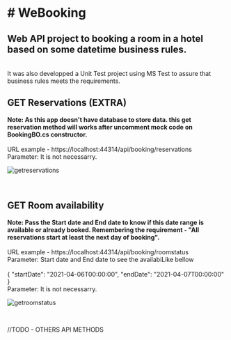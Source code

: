 <h1># WeBooking</h1>
<h2> Web API project to booking a room in a hotel based on some datetime business rules.</h2>
<br/>
It was also developped a Unit Test project using MS Test to assure that business rules meets the requirements.

<br/>

<h2> GET Reservations (EXTRA) </h2>
<b>Note: As this app doesn't have database to store data. this get reservation method will works after uncomment mock code on BookingBO.cs constructor.</b>
<br/><br/>
URL example - https://localhost:44314/api/booking/reservations
<br/> Parameter: It is not necessarry.

![getreservations](https://user-images.githubusercontent.com/9018950/114430194-9314a180-9b94-11eb-9956-1542d6f7be7e.png)

<br/>

<h2> GET Room availability </h2>
<b>Note: Pass the Start date and End date to know if this date range is available or already booked. Remembering the requirement - "All reservations start at least the next day of booking". </b> <br/><br/>
URL example - https://localhost:44314/api/booking/roomstatus
<br/> Parameter: Start date and End date to see the availabiLike bellow
<br/><br/>
{
    "startDate": "2021-04-06T00:00:00",
    "endDate": "2021-04-07T00:00:00"
}
<br/> Parameter: It is not necessarry.

![getroomstatus](https://user-images.githubusercontent.com/9018950/114431947-7b3e1d00-9b96-11eb-9a81-ddcdc30ef358.png)

<br/>

//TODO - OTHERS API METHODS
